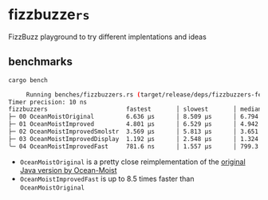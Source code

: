 # fizzbuzze<code>rs</code>

FizzBuzz playground to try different implentations and ideas

## benchmarks

```sh
cargo bench

     Running benches/fizzbuzzers.rs (target/release/deps/fizzbuzzers-fede9833e2adfeb6)
Timer precision: 10 ns
fizzbuzzers                      fastest       │ slowest       │ median        │ mean          │ samples │ iters
├─ 00 OceanMoistOriginal         6.636 µs      │ 8.509 µs      │ 6.794 µs      │ 6.831 µs      │ 1000    │ 1000000
├─ 01 OceanMoistImproved         4.801 µs      │ 6.529 µs      │ 4.942 µs      │ 4.981 µs      │ 1000    │ 1000000
├─ 02 OceanMoistImprovedSmolstr  3.569 µs      │ 5.813 µs      │ 3.651 µs      │ 3.7 µs        │ 1000    │ 1000000
├─ 03 OceanMoistImprovedDisplay  1.192 µs      │ 2.548 µs      │ 1.324 µs      │ 1.341 µs      │ 1000    │ 1000000
╰─ 04 OceanMoistImprovedFast     781.6 ns      │ 1.557 µs      │ 799.3 ns      │ 810.6 ns      │ 1000    │ 1000000
```

* `OceanMoistOriginal` is a pretty close reimplementation of the [original Java version by Ocean-Moist][omfb-java]
* `OceanMoistImprovedFast` is up to 8.5 times faster than `OceanMoistOriginal`

<!-- Links -->
[omfb-java]: https://github.com/Ocean-Moist/FizzBuzz
